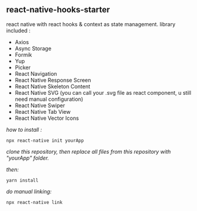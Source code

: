 ## react-native-hooks-starter

react native with react hooks & context as state management.
library included : 
 - Axios
 - Async Storage
 - Formik
 - Yup
 - Picker
 - React Navigation
 - React Native Response Screen
 - React Native Skeleton Content
 - React Native SVG (you can call your .svg file as react component, u still need manual configuration)
 - React Native Swiper
 - React Native Tab View
 - React Native Vector Icons

*how to install :*

    npx react-native init yourApp

*clone this repository, then replace all files from this repository with "yourApp" folder.*

*then:*

    yarn install

*do manual linking:*

    npx react-native link
